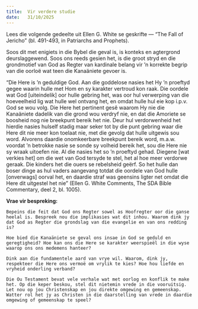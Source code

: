 ```yaml
---
title:  Vir verdere studie
date:   31/10/2025
---
```


Lees die volgende gedeelte uit Ellen G. White se geskrifte — “The Fall of Jericho” (bl. 491-493, in Patriarchs and Prophets).

Soos dit met enigiets in die Bybel die geval is, is konteks en agtergrond deurslaggewend. Soos ons reeds gesien het, is die groot stryd en die grondmotief van God as Regter van kardinale belang vir ’n korrekte begrip van die oorloë wat teen die Kanaäniete gevoer is.

“Die Here is ’n geduldige God. Aan die goddelose nasies het Hy ’n proeftyd gegee waarin hulle met Hom en sy karakter vertroud kon raak. Die oordele wat God [uiteindelik] oor hulle gebring het, was oor hul verwerping van die hoeveelheid lig wat hulle wel ontvang het, en omdat hulle hul eie kop i.p.v. God se wou volg. Die Here het pertinent gesê waarom Hy nie die Kanaäniete dadelik van die grond wou verdryf nie, en dat die Amoriete se boosheid nog nie breekpunt bereik het nie. Deur hul verdorwenheid het hierdie nasies hulself stadig maar seker tot by die punt gebring waar die Here dit nie meer kon toelaat nie, met die gevolg dat hulle uitgewis sou word. Alvorens daardie onomkeerbare breekpunt bereik word, m.a.w. voordat ’n betrokke nasie se sonde sy volheid bereik het, sou die Here nie sy wraak uitoefen nie. Al die nasies het so ’n proeftyd gehad. Diegene [wat verkies het] om die wet van God tersyde te stel, het al hoe meer verdorwe geraak. Die kinders het die ouers se rebelsheid geërf. So het hulle dan boser dinge as hul vaders aangevang totdat die oordele van God hulle [onverwags] oorval het, en daardie straf was geensins ligter net omdat die Here dit uitgestel het nie” (Ellen G. White Comments, The SDA Bible Commentary, deel 2, bl. 1005).

**Vrae vir bespreking:**

`Bepeins die feit dat God ons Regter sowel as Hoofregter oor die ganse heelal is. Bespreek nou die implikasies wat dit inhou. Waarom dink jy dat God as Regter die grondslag van die evangelie en van ons redding is?`

`Hoe bied die Kanaäniete se geval ons insae in God se geduld en geregtigheid? Hoe kan ons die Here se karakter weerspieël in die wyse waarop ons ons medemens hanteer?`

`Dink aan die fundamentele aard van vrye wil. Waarom, dink jy, respekteer die Here ons vermoë om vrylik te kies? Hoe hou liefde en vryheid onderling verband?`

`Die Ou Testament bevat vele verhale wat met oorlog en konflik te make het. Op die keper beskou, stel dit nietemin vrede in die vooruitsig. Let nou op jou Christenskap en jou direkte omgewing en gemeenskap. Watter rol het jy as Christen in die daarstelling van vrede in daardie omgewing of gemeenskap te speel?`